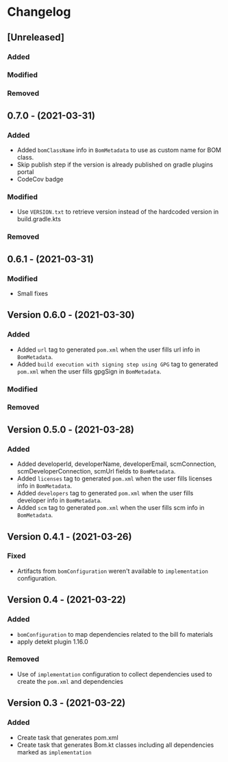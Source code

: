 # Changelog

## [Unreleased]
### Added
### Modified
### Removed

## 0.7.0 - (2021-03-31)
### Added
- Added `bomClassName` info in `BomMetadata` to use as custom name for BOM class.
- Skip publish step if the version is already published on gradle plugins portal
- CodeCov badge
### Modified
- Use `VERSION.txt` to retrieve version instead of the hardcoded version in build.gradle.kts
### Removed

## 0.6.1 - (2021-03-31)
### Modified
- Small fixes

## Version 0.6.0 - (2021-03-30)
### Added
- Added `url` tag to generated `pom.xml` when the user fills url info in `BomMetadata`.
- Added `build execution with signing step using GPG` tag to generated `pom.xml` when the user fills gpgSign in `BomMetadata`.
### Modified
### Removed

## Version 0.5.0 - (2021-03-28)
### Added
- Added developerId, developerName, developerEmail, scmConnection, scmDeveloperConnection, scmUrl fields to `BomMetadata`.
- Added `licenses` tag to generated `pom.xml` when the user fills licenses info in `BomMetadata`.
- Added `developers` tag to generated `pom.xml` when the user fills developer info in `BomMetadata`.
- Added `scm` tag to generated `pom.xml` when the user fills scm info in `BomMetadata`.

## Version 0.4.1 - (2021-03-26)
### Fixed
- Artifacts from `bomConfiguration` weren't available to `implementation` configuration.

## Version 0.4 - (2021-03-22)
### Added
- `bomConfiguration` to map dependencies related to the bill fo materials
- apply detekt plugin 1.16.0

### Removed
- Use of `implementation` configuration to collect dependencies used to create the `pom.xml` and dependencies

## Version 0.3 - (2021-03-22)
### Added
- Create task that generates pom.xml
- Create task that generates Bom.kt classes including all dependencies marked as `implementation`
